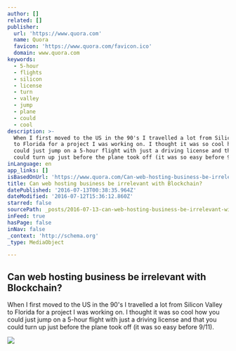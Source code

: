 ```yaml
---
author: []
related: []
publisher:
  url: 'https://www.quora.com'
  name: Quora
  favicon: 'https://www.quora.com/favicon.ico'
  domain: www.quora.com
keywords:
  - 5-hour
  - flights
  - silicon
  - license
  - turn
  - valley
  - jump
  - plane
  - could
  - cool
description: >-
  When I first moved to the US in the 90's I travelled a lot from Silicon Valley
  to Florida for a project I was working on. I thought it was so cool how you
  could just jump on a 5-hour flight with just a driving license and that you
  could turn up just before the plane took off (it was so easy before 9/11).
inLanguage: en
app_links: []
isBasedOnUrl: 'https://www.quora.com/Can-web-hosting-business-be-irrelevant-with-Blockchain'
title: Can web hosting business be irrelevant with Blockchain?
datePublished: '2016-07-13T00:38:35.964Z'
dateModified: '2016-07-12T15:36:12.860Z'
starred: false
sourcePath: _posts/2016-07-13-can-web-hosting-business-be-irrelevant-with-blockchain.md
inFeed: true
hasPage: false
inNav: false
_context: 'http://schema.org'
_type: MediaObject

---
```

<article style=""><h1>Can web hosting business be irrelevant with Blockchain?</h1><p>When I first moved to the US in the 90's I travelled a lot from Silicon Valley to Florida for a project I was working on. I thought it was so cool how you could just jump on a 5-hour flight with just a driving license and that you could turn up just before the plane took off (it was so easy before 9/11).</p><img src="https://qsf.ec.quoracdn.net/-images.new_grid.fb_share_default.pnge6dde9cfa6e03c43.png" /></article>